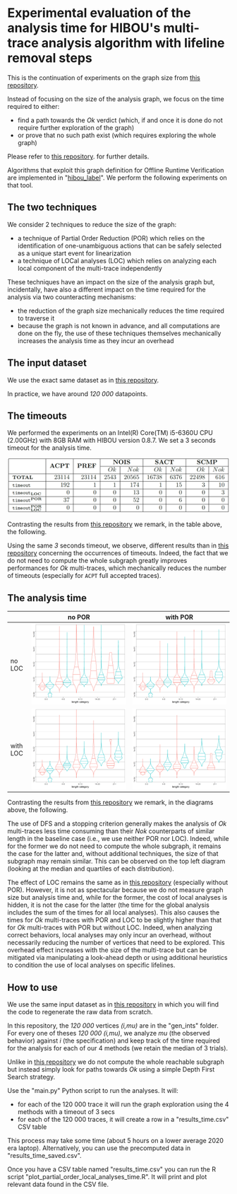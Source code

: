 
# Experimental evaluation of the analysis time for HIBOU's multi-trace analysis algorithm with lifeline removal steps


This is the continuation of experiments on the graph size from [this repository](https://github.com/erwanM974/hibou_lfrem_por_loc_graph_size_benchmark).

Instead of focusing on the size of the analysis graph, we focus on the time required to either:
- find a path towards the *Ok* verdict (which, if and once it is done do not require further exploration of the graph)
- or prove that no such path exist (which requires exploring the whole graph)

Please refer to [this repository](https://github.com/erwanM974/hibou_lfrem_por_loc_graph_size_benchmark).
for further details.

Algorithms that exploit this graph definition for Offline Runtime Verification are implemented 
in "[hibou_label](https://github.com/erwanM974/hibou_label)".
We perform the following experiments on that tool.


## The two techniques

We consider 2 techniques to reduce the size of the graph:
- a technique of Partial Order Reduction (POR) which relies on the identification of one-unambiguous actions that
can be safely selected as a unique start event for linearization
- a technique of LOCal analyses (LOC) which relies on analyzing each local component of the multi-trace independently

These techniques have an impact on the size of the analysis graph but, incidentally, have also a different impact on the
time required for the analysis via two counteracting mechanisms:
- the reduction of the graph size mechanically reduces the time required to traverse it
- because the graph is not known in advance, and all computations are done on the fly, the use of these techniques
themselves mechanically increases the analysis time as they incur an overhead


## The input dataset

We use the exact same dataset as in [this repository](https://github.com/erwanM974/hibou_lfrem_por_loc_graph_size_benchmark).

In practice, we have around *120 000* datapoints.


## The timeouts

We performed the experiments on an Intel(R) Core(TM) i5-6360U CPU (2.00GHz) with 8GB RAM with HIBOU version 0.8.7.
We set a $3$ seconds timeout for the analysis time.

<img src="./README_images/timeout_count_ana_time.png">

Contrasting the results from [this repository](https://github.com/erwanM974/hibou_lfrem_por_loc_graph_size_benchmark) 
we remark, in the table above, the following.


Using the same *3* seconds timeout, we observe, 
different results than in [this repository](https://github.com/erwanM974/hibou_lfrem_por_loc_graph_size_benchmark)
concerning the occurrences of timeouts. 
Indeed, the fact that we do not need to compute the whole subgraph greatly improves performances for 
*Ok* multi-traces, which mechanically reduces the number of timeouts (especially for ``ACPT`` full accepted traces).



## The analysis time


|          | no POR                                           | with POR                                         |
|----------|--------------------------------------------------|--------------------------------------------------|
| no LOC   | <img src="./README_images/nopor_noloc_time.png"> | <img src="./README_images/wtpor_noloc_time.png"> | 
| with LOC | <img src="./README_images/nopor_wtloc_time.png"> | <img src="./README_images/wtpor_wtloc_time.png"> |


Contrasting the results from [this repository](https://github.com/erwanM974/hibou_lfrem_por_loc_graph_size_benchmark) 
we remark, in the diagrams above, the following.


The use of DFS and a stopping criterion generally makes the analysis of *Ok* multi-traces less time consuming 
than their *Nok* counterparts of similar length in the baseline case 
(i.e., we use neither POR nor LOC).
Indeed, while for the former we do not need to compute the whole subgraph, 
it remains the case for the latter and, without additional techniques, the size of that subgraph may remain similar. 
This can be observed on the top left diagram (looking at the median and quartiles of each distribution).


The effect of LOC remains the same as in [this repository](https://github.com/erwanM974/hibou_lfrem_por_loc_graph_size_benchmark)
(especially without POR). 
However, it is not as spectacular because we do not measure graph size but analysis time and, 
while for the former, the cost of local analyses is hidden, 
it is not the case for the latter (the time for the global analysis includes the sum of the times for all local analyses).
This also causes the times for *Ok* multi-traces with POR and LOC to be slightly higher than 
that for *Ok* multi-traces with POR but without LOC. 
Indeed, when analyzing correct behaviors, local analyses may only incur an overhead, 
without necessarily reducing the number of vertices that need to be explored.
This overhead effect increases with the size of the multi-trace but can be mitigated via manipulating a look-ahead depth 
or using additional heuristics to condition the use of local analyses on specific lifelines.




## How to use

We use the same input dataset as in [this repository](https://github.com/erwanM974/hibou_lfrem_por_loc_graph_size_benchmark) 
in which you will find the code to regenerate the raw data from scratch.

In this repository, the *120 000* vertices *(i,mu)* are in the "gen_ints" folder.
For every one of theses *120 000* *(i,mu)*, we analyze *mu* (the observed behavior) against *i* (the specification)
and keep track of the time required for the analysis for each of our 4 methods (we retain the median of 3 trials).

Unlike in [this repository](https://github.com/erwanM974/hibou_lfrem_por_loc_graph_size_benchmark) 
we do not compute the whole reachable subgraph but instead simply look for paths towards *Ok* using 
a simple Depth First Search strategy.

Use the "main.py" Python script to run the analyses. It will:
- for each of the 120 000 trace it will run the graph exploration using the 4 methods with a timeout of 3 secs
- for each of the 120 000 traces, it will create a row in a "results_time.csv" CSV table

This process may take some time (about 5 hours on a lower average 2020 era laptop).
Alternatively, you can use the precomputed data in "results_time_saved.csv".

Once you have a CSV table named "results_time.csv" you can run the R script "plot_partial_order_local_analyses_time.R".
It will print and plot relevant data found in the CSV file.

